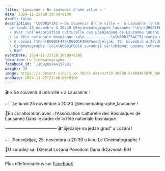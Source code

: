 ```yaml
---
title: 'Lausanne « Se souvenir d’une ville » '
date: 2024-11-25T20:30:00+0100
draft: false
description: "\U0001F3AC » Se souvenir d’une ville «  à Lausanne !\n\n\U0001F449\U0001F3FB\
  Le lundi 25 novembre à 20:30 @lecinematographe_lausanne !\n\n\U0001F6DCEn collaboration\
  \ avec :\nl’Association Culturelle des Bosniaques de Lausanne \nDans le cadre de\
  \ la fête nationale bosniaque \n\n————————————\n\U0001F3AC“Sjećanje na jedan grad”\
  \ u Lozani !\n\n\U0001F449\U0001F3FBPonedjeljak, 25. novembra u 20:30 u kinu Le\
  \ Cinématographe !\n\n\U0001F6DCU suradnji sa:\nDžemat Lozana \nPovodom Dana državnosti\
  \ BiH"
eventDate: 2024-11-25T20:30:00+0100
location: Le Cinématographe
facebook_id: '1169288944157981'
weight: 30
image: https://scontent-sin2-1.xx.fbcdn.net/v/t39.30808-6/480458870_669400799102559_463094215784846016_n.jpg?_nc_cat=102&ccb=1-7&_nc_sid=9e60e4&_nc_eui2=AeH6MimXGmmI9FWcapyUarsxDa8ll2qJvY4NryWXaom9jsnAUNfEI4H65qzTSSRxVKSjq9lLYDVFf5aHBVdAi_bk&_nc_ohc=ccuhXkfwWjQQ7kNvwFxD4aU&_nc_oc=AdkrB70Wr9FAYl-EASF-BF4hq4q8-dKi6qWT0o-8lx7_RDsljQWI7vYJhCpt1KsUfao&_nc_zt=23&_nc_ht=scontent-sin2-1.xx&edm=ABTKTjYEAAAA&_nc_gid=Y-sZ0Ik4eDujD0dnvSUhGg&oh=00_AfNxaWn9MSAV_vja9Oa70ctlp6VJriWdYnvswCjR55ww9w&oe=686669CE
endDate: 2024-11-25T23:00:00+0100
---
```


🎬 » Se souvenir d’une ville «  à Lausanne !

👉🏻Le lundi 25 novembre à 20:30 @lecinematographe_lausanne !

🛜En collaboration avec :
l’Association Culturelle des Bosniaques de Lausanne 
Dans le cadre de la fête nationale bosniaque 

————————————
🎬“Sjećanje na jedan grad” u Lozani !

👉🏻Ponedjeljak, 25. novembra u 20:30 u kinu Le Cinématographe !

🛜U suradnji sa:
Džemat Lozana 
Povodom Dana državnosti BiH

---

Plus d'informations sur [Facebook](https://facebook.com/events/1169288944157981)
